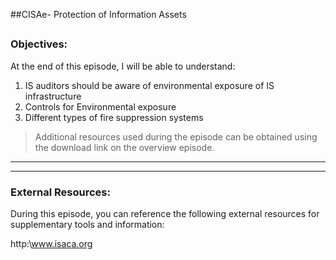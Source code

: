 ##CISAe- Protection of Information Assets
##
### Objectives:

At the end of this episode, I will be able to understand:

1. IS auditors should be aware of environmental exposure of IS infrastructure
2. Controls for Environmental exposure
3. Different types of fire suppression systems	



	

>Additional resources used during the episode can be obtained using the download link on the overview episode.

-----------------------------------------------------------






-----------------------------------------------------------
### External Resources:

During this episode, you can reference the following external resources for supplementary tools and information:

http:\www.isaca.org
